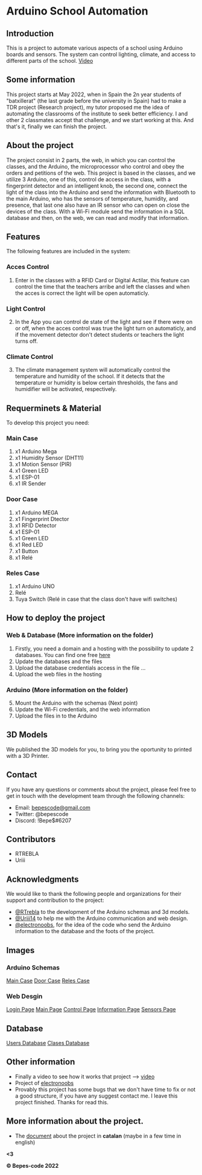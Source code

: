 # Arduino School Automation

## Introduction
This is a project to automate various aspects of a school using Arduino boards and sensors. The system can control lighting, climate, and access to different parts of the school. [Video](https://youtu.be/adDOBgjB-vQ)

## Some information
This project starts at May 2022, when in Spain the 2n year students of "batxillerat" (the last grade before the university in Spain) had to make a TDR project (Research project), my tutor proposed me the idea of automating the classrooms of the institute to seek better efficiency. I and other 2 classmates accept that challenge, and we start working at this. And that's it, finally we can finish the project.

## About the project
The project consist in 2 parts, the web, in which you can control the classes, and the Arduino, the microprocessor who control and obey the orders and petitions of the web. This project is based in the classes, and we utilize 3 Arduino, one of this, control de access in the class, with a fingerprint detector and an intelligent knob, the second one, connect the light of the class into the Arduino and send the information with Bluetooth to the main Arduino, who has the sensors of temperature, humidity, and presence, that last one also have an IR sensor who can open on close the devices of the class. With a Wi-Fi module send the information in a SQL database and then, on the web, we can read and modify that information.

## Features
The following features are included in the system:

### Acces Control
1. Enter in the classes with a RFID Card or Digital Actilar, this feature can control the time that the teachers arribe and left the classes and when the acces is correct the light will be open automaticly.

### Light Control
2. In the App you can control de state of the light and see if there were on or off, when the acces control was true the light turn on automaticly, and if the movement detector don't detect students or teachers the light turns off.

### Climate Control
3. The climate management system will automatically control the temperature and humidity of the school. If it detects that the temperature or humidity is below certain thresholds, the fans and humidifier will be activated, respectively.

## Requerminets & Material

To develop this project you need:

### Main Case
1. x1 Arduino Mega 
2. x1 Humidity Sensor (DHT11)
3. x1 Motion Sensor (PIR)
4. x1 Green LED
5. x1 ESP-01
6. x1 IR Sender

### Door Case
1. x1 Arduino MEGA
2. x1 Fingerprint Dtector
3. x1 RFID Detector
4. x1 ESP-01
5. x1 Green LED
6. x1 Red LED
7. x1 Button
8. x1 Relé

### Reles Case
1. x1 Arduino UNO
2. Relé
3. Tuya Switch (Relé in case that the class don't have wifi switches)


## How to deploy the project
### Web  & Database (More information on the folder)
1. Firstly, you need a domain and a hosting with the possibility to update 2 databases. You can find one free [here](https://es.000webhost.com/)
2. Update the databases and the files
3. Upload the database credentials access in the file ...
4. Upload the web files in the hosting
### Arduino (More information on the folder)  
5. Mount the Arduino with the schemas (Next point)
6. Update the Wi-Fi credentials, and the web information
7. Upload the files in to the Arduino

## 3D Models
We published the 3D models for you, to bring you the oportunity to printed with a 3D Printer.

## Contact

If you have any questions or comments about the project, please feel free to get in touch with the development team through the following channels:

- Email: bepescode@gmail.com
- Twitter: @bepescode
- Discord: !Bepe$#6207

## Contributors

- RTREBLA
- Uriii

## Acknowledgments

We would like to thank the following people and organizations for their support and contribution to the project:

- [@RTrebla]() to the development of the Arduino schemas and 3d models.
- [@Uriii14]() to help me with the Arduino communication and web design.
- [@electronoobs](www.electronoobs.com ), for the idea of the code who send the Arduino information to the database and the foots of the project.

## Images
### Arduino Schemas
[Main Case](https://i.imgur.com/s66XOd9.png)
[Door Case](https://i.imgur.com/qeP3qnB.png)
[Reles Case](https://i.imgur.com/9RJPrOv.png)

### Web Desgin
[Login Page](https://i.imgur.com/4vbCt9G.png)
[Main Page](https://i.imgur.com/gyB1VAU.png)
[Control Page](https://i.imgur.com/7ZjwdWE.png)
[Information Page](https://i.imgur.com/JDNcDUM.png)
[Sensors Page](https://i.imgur.com/gyB1VAU.png)

## Database
[Users Database](https://i.imgur.com/ZVt2A2Q.png)
[Clases Database](https://i.imgur.com/6KT67yo.png)


## Other information
- Finally a video to see how it works that project --> [video]()
- Project of [electronoobs](https://electronoobs.com/eng_arduino_tut101.php)
- Provably this project has some bugs that we don't have time to fix or not a good structure, if you have any suggest contact me. I leave this project finished. Thanks for read this.

## More information about the project.
- The [document](https://github.com/bepes-code/arduino_school_automation/blob/Master/Extra/Tdr%20per%20a%20github.pdf) about the project in **catalan** (maybe in a few time in english)

**<3**


**© Bepes-code 2022**

